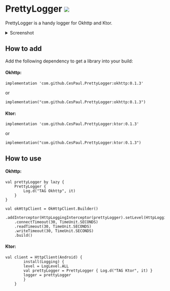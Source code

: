 # PrettyLogger [![](https://jitpack.io/v/CesPaul/PrettyLogger.svg)](https://jitpack.io/#CesPaul/PrettyLogger)

PrettyLogger is a handy logger for Okhttp and Ktor.

<details> 
  <summary>Screenshot </summary>
   <img src="https://github.com/CesPaul/PrettyLogger/assets/43243212/750c14b8-59af-44dd-806d-3acf5eaf5644" width="600" height="300">
</details>



## How to add
Add the following dependency to get a library into your build:

#### Okhttp:
	implementation 'com.github.CesPaul.PrettyLogger:okhttp:0.1.3'
	
or

	implementation("com.github.CesPaul.PrettyLogger:okhttp:0.1.3")
	
#### Ktor:
	implementation 'com.github.CesPaul.PrettyLogger:ktor:0.1.3'
	
or
	
	implementation("com.github.CesPaul.PrettyLogger:ktor:0.1.3")

## How to use
#### Okhttp:

    val prettyLogger by lazy {
        PrettyLogger {
            Log.d("TAG Okhttp", it)
        }
    }

    val okHttpClient = OkHttpClient.Builder()
        .addInterceptor(HttpLoggingInterceptor(prettyLogger).setLevel(HttpLoggingInterceptor.Level.BODY))
        .connectTimeout(30, TimeUnit.SECONDS)
        .readTimeout(30, TimeUnit.SECONDS)
        .writeTimeout(30, TimeUnit.SECONDS)
        .build()


#### Ktor:
	val client = HttpClient(Android) {
		    install(Logging) {
			level = LogLevel.ALL
			val prettyLogger = PrettyLogger { Log.d("TAG Ktor", it) }
			logger = prettyLogger
		    }
		}
